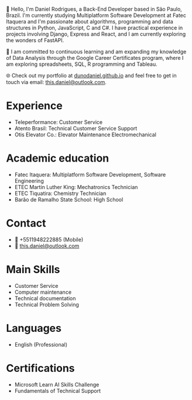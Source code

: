 👋 Hello, I'm Daniel Rodrigues, a Back-End Developer based in São Paulo, Brazil. I'm currently studying Multiplatform Software Development at Fatec Itaquera and I'm passionate about algorithms, programming and data structures in Python, JavaScript, C and C#. I have practical experience in projects involving Django, Express and React, and I am currently exploring the wonders of FastAPI.

🚀 I am committed to continuous learning and am expanding my knowledge of Data Analysis through the Google Career Certificates program, where I am exploring spreadsheets, SQL, R programming and Tableau.

🌐 Check out my portfolio at [dunodaniel.github.io](https://dunodaniel.github.io) and feel free to get in touch via email: this.daniel@outlook.com.

# Experience
- Teleperformance: Customer Service
- Atento Brasil: Technical Customer Service Support
- Otis Elevator Co.: Elevator Maintenance Electromechanical

# Academic education
- Fatec Itaquera: Multiplatform Software Development, Software Engineering
- ETEC Martin Luther King: Mechatronics Technician
- ETEC Tiquatira: Chemistry Technician
- Barão de Ramalho State School: High School

# Contact
- 📱 +5511948222885 (Mobile)
- 📧 this.daniel@outlook.com

# Main Skills
- Customer Service
- Computer maintenance
- Technical documentation
- Technical Problem Solving

# Languages
- English (Professional)

# Certifications
- Microsoft Learn AI Skills Challenge
- Fundamentals of Technical Support